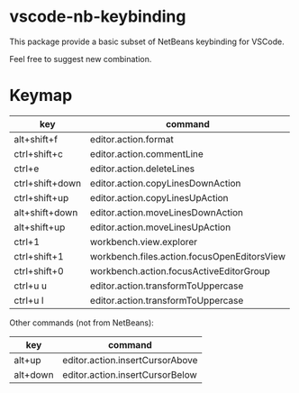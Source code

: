 vscode-nb-keybinding
===

This package provide a basic subset of NetBeans keybinding for VSCode.

Feel free to suggest new combination.

Keymap
===
|key            | command            |
|---------------|--------------------|
|alt+shift+f    |editor.action.format|
|ctrl+shift+c   |editor.action.commentLine|
|ctrl+e         |editor.action.deleteLines|        
|ctrl+shift+down|editor.action.copyLinesDownAction|        
|ctrl+shift+up  |editor.action.copyLinesUpAction|        
|alt+shift+down |editor.action.moveLinesDownAction|        
|alt+shift+up   |editor.action.moveLinesUpAction|        
|ctrl+1         |workbench.view.explorer|
|ctrl+shift+1   |workbench.files.action.focusOpenEditorsView|
|ctrl+shift+0   |workbench.action.focusActiveEditorGroup|
|ctrl+u u       |editor.action.transformToUppercase|        
|ctrl+u l       |editor.action.transformToUppercase|

Other commands (not from NetBeans):

|key            | command            |
|---------------|--------------------|
|alt+up         |editor.action.insertCursorAbove|
|alt+down       |editor.action.insertCursorBelow|
      
